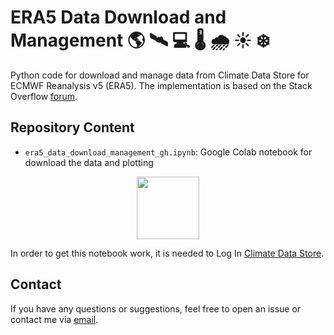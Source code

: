 # ERA5 Data Download and Management 🌎 🛰️ 💻 🌡️ 🌧️ ☀️ ❄️

Python code for download and manage data from Climate Data Store for ECMWF Reanalysis v5 (ERA5). The implementation is based on the Stack Overflow [forum](https://stackoverflow.com/questions/64304862/using-cdsapi-in-google-colab).

## Repository Content

* `era5_data_download_management_gh.ipynb`: Google Colab notebook for download the data and plotting
<p align="center">
  <img src="https://upload.wikimedia.org/wikipedia/commons/d/d0/Google_Colaboratory_SVG_Logo.svg" width="100" class="center">
</p>

In order to get this notebook work, it is needed to Log In [Climate Data Store](https://cds.climate.copernicus.eu/).

## Contact

If you have any questions or suggestions, feel free to open an issue or contact me via [email](juansblandon@gmail.com).
